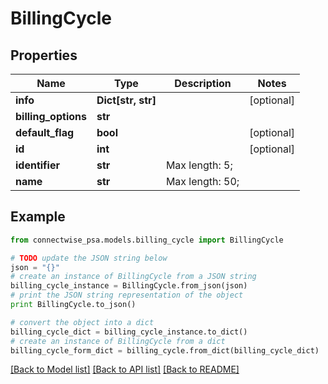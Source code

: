 # BillingCycle


## Properties
Name | Type | Description | Notes
------------ | ------------- | ------------- | -------------
**info** | **Dict[str, str]** |  | [optional] 
**billing_options** | **str** |  | 
**default_flag** | **bool** |  | [optional] 
**id** | **int** |  | [optional] 
**identifier** | **str** |  Max length: 5; | 
**name** | **str** |  Max length: 50; | 

## Example

```python
from connectwise_psa.models.billing_cycle import BillingCycle

# TODO update the JSON string below
json = "{}"
# create an instance of BillingCycle from a JSON string
billing_cycle_instance = BillingCycle.from_json(json)
# print the JSON string representation of the object
print BillingCycle.to_json()

# convert the object into a dict
billing_cycle_dict = billing_cycle_instance.to_dict()
# create an instance of BillingCycle from a dict
billing_cycle_form_dict = billing_cycle.from_dict(billing_cycle_dict)
```
[[Back to Model list]](../README.md#documentation-for-models) [[Back to API list]](../README.md#documentation-for-api-endpoints) [[Back to README]](../README.md)


